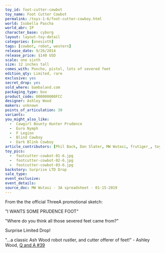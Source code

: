```yaml
---
toy_id: foot-cutter-cowbot
toy_name: Foot Cutter Cowbot
permalink: /toys-1-6/foot-cutter-cowboy.html
world: Isobella Pascha
world_abr: IP
character_base: cyborg
layout: layout-toy-detail
categories: [onesixth]
tags: [cowbot, robot, western]
release_date: 9/26/2014
release_price: $140 USD
scale: one sixth
size: 12 inches tall
comes_with: Poncho, pistol, lots of severed feet
edition_qty: Limited, rare
exclusive: yes
secret_drop: yes
sold_where: bambaland.com
packaging_type: box
product_code: 000000000FCC
designer: Ashley Wood
makers: unknown
points_of_articulation: 30
variants: 
you_might_also_like:
  -  Cowgirl Bounty Hunter Prudence
  -  Euro Nymph
  -  F Legion
  -  Blind Cowboy
  -  Dark Blink Cowboy
article_contributors: [Phil Back, Don Slater, MW Wutasi, frutiger_, toy_spot]
toy_pics:
  -  footcutter-cowbot-01-6.jpg
  -  footcutter-cowbot-02-6.jpg
  -  footcutter-cowbot-03-6.jpg  
backstory: Surprise LTD Drop
sale_type: 
event_exclusive: 
event_details: 
source_doc: MW Wutasi - 3A spreadsheet - 01-15-2019
---
```

From the the official ThreeA promotional sketch:

"I WANTS SOME PRUDENCE FOOT"

"Where do you think all those severed feet came from?"

Surprise Limited Drop!

"...a classic Ash Wood robot rustler, and cutter offerer of feet!" - Ashley Wood, <a href="https://www.worldofthreea.com/threea-production-blog/qa39" target="_blank">Q and A #39</a>